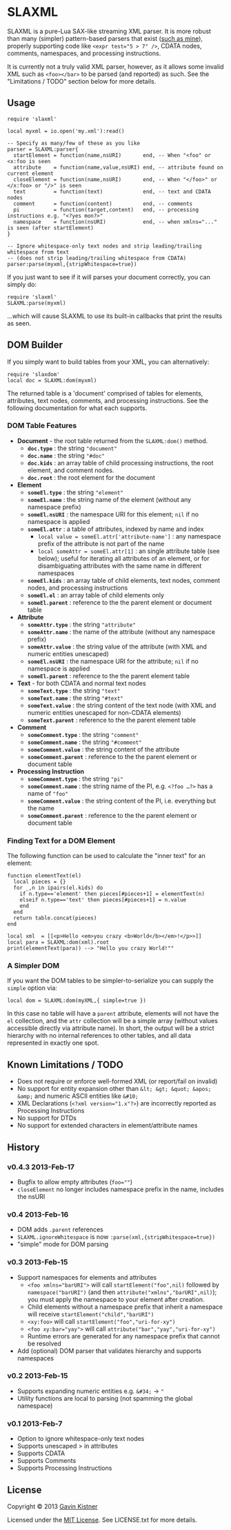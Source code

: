 # SLAXML
SLAXML is a pure-Lua SAX-like streaming XML parser. It is more robust than
many (simpler) pattern-based parsers that exist ([such as mine][1]), properly
supporting code like `<expr test="5 > 7" />`, CDATA nodes, comments, namespaces,
and processing instructions.

It is currently not a truly valid XML parser, however, as it allows some invalid
XML such as `<foo></bar>` to be parsed (and reported) as such.
See the "Limitations / TODO" section below for more details.

[1]: http://phrogz.net/lua/AKLOMParser.lua

## Usage
    require 'slaxml'

    local myxml = io.open('my.xml'):read()

    -- Specify as many/few of these as you like
    parser = SLAXML:parser{
      startElement = function(name,nsURI)       end, -- When "<foo" or <x:foo is seen
      attribute    = function(name,value,nsURI) end, -- attribute found on current element
      closeElement = function(name,nsURI)       end, -- When "</foo>" or </x:foo> or "/>" is seen
      text         = function(text)             end, -- text and CDATA nodes
      comment      = function(content)          end, -- comments
      pi           = function(target,content)   end, -- processing instructions e.g. "<?yes mon?>"
      namespace    = function(nsURI)            end, -- when xmlns="..." is seen (after startElement)
    }

    -- Ignore whitespace-only text nodes and strip leading/trailing whitespace from text
    -- (does not strip leading/trailing whitespace from CDATA)
    parser:parse(myxml,{stripWhitespace=true})

If you just want to see if it will parses your document correctly, you can simply do:

    require 'slaxml'
    SLAXML:parse(myxml)

…which will cause SLAXML to use its built-in callbacks that print the results as seen.

## DOM Builder

If you simply want to build tables from your XML, you can alternatively:

    require 'slaxdom'
    local doc = SLAXML:dom(myxml)

The returned table is a 'document' comprised of tables for elements, attributes, text nodes, comments, and processing instructions. See the following documentation for what each supports.

### DOM Table Features

* **Document** - the root table returned from the `SLAXML:dom()` method.
  * <strong>`doc.type`</strong> : the string `"document"`
  * <strong>`doc.name`</strong> : the string `"#doc"`
  * <strong>`doc.kids`</strong> : an array table of child processing instructions, the root element, and comment nodes.
  * <strong>`doc.root`</strong> : the root element for the document
* **Element**
  * <strong>`someEl.type`</strong> : the string `"element"`
  * <strong>`someEl.name`</strong> : the string name of the element (without any namespace prefix)
  * <strong>`someEl.nsURI`</strong> : the namespace URI for this element; `nil` if no namespace is applied
  * <strong>`someEl.attr`</strong> : a table of attributes, indexed by name and index
      * `local value = someEl.attr['attribute-name']` : any namespace prefix of the attribute is not part of the name
      * `local someAttr = someEl.attr[1]` : an single attribute table (see below); useful for iterating all attributes of an element, or for disambiguating attributes with the same name in different namespaces
  * <strong>`someEl.kids`</strong> : an array table of child elements, text nodes, comment nodes, and processing instructions
  * <strong>`someEl.el`</strong> : an array table of child elements only
  * <strong>`someEl.parent`</strong> : reference to the the parent element or document table
* **Attribute**
  * <strong>`someAttr.type`</strong> : the string `"attribute"`
  * <strong>`someAttr.name`</strong> : the name of the attribute (without any namespace prefix)
  * <strong>`someAttr.value`</strong> : the string value of the attribute (with XML and numeric entities unescaped)
  * <strong>`someEl.nsURI`</strong> : the namespace URI for the attribute; `nil` if no namespace is applied
  * <strong>`someEl.parent`</strong> : reference to the the parent element table
* **Text** - for both CDATA and normal text nodes
  * <strong>`someText.type`</strong> : the string `"text"`
  * <strong>`someText.name`</strong> : the string `"#text"`
  * <strong>`someText.value`</strong> : the string content of the text node (with XML and numeric entities unescaped for non-CDATA elements)
  * <strong>`someText.parent`</strong> : reference to the the parent element table
* **Comment**
  * <strong>`someComment.type`</strong> : the string `"comment"`
  * <strong>`someComment.name`</strong> : the string `"#comment"`
  * <strong>`someComment.value`</strong> : the string content of the attribute
  * <strong>`someComment.parent`</strong> : reference to the the parent element or document table
* **Processing Instruction**
  * <strong>`someComment.type`</strong> : the string `"pi"`
  * <strong>`someComment.name`</strong> : the string name of the PI, e.g. `<?foo …?>` has a name of `"foo"`
  * <strong>`someComment.value`</strong> : the string content of the PI, i.e. everything but the name
  * <strong>`someComment.parent`</strong> : reference to the the parent element or document table

### Finding Text for a DOM Element

The following function can be used to calculate the "inner text" for an element:

    function elementText(el)
      local pieces = {}
      for _,n in ipairs(el.kids) do
        if n.type=='element' then pieces[#pieces+1] = elementText(n)
        elseif n.type=='text' then pieces[#pieces+1] = n.value
        end
      end
      return table.concat(pieces)
    end

    local xml  = [[<p>Hello <em>you crazy <b>World</b></em>!</p>>]]
    local para = SLAXML:dom(xml).root
    print(elementText(para)) --> "Hello you crazy World!""

### A Simpler DOM

If you want the DOM tables to be simpler-to-serialize you can supply the `simple` option via:

    local dom = SLAXML:dom(myXML,{ simple=true })

In this case no table will have a `parent` attribute, elements will not have the `el` collection, and the `attr` collection will be a simple array (without values accessible directly via attribute name). In short, the output will be a strict hierarchy with no internal references to other tables, and all data represented in exactly one spot.


## Known Limitations / TODO
- Does not require or enforce well-formed XML (or report/fail on invalid)
- No support for entity expansion other than
  `&lt; &gt; &quot; &apos; &amp;` and numeric ASCII entities like `&#10;`
- XML Declarations (`<?xml version="1.x"?>`) are incorrectly reported
  as Processing Instructions
- No support for DTDs
- No support for extended characters in element/attribute names


## History

### v0.4.3 2013-Feb-17
+ Bugfix to allow empty attributes (`foo=""`)
+ `closeElement` no longer includes namespace prefix in the name, includes the nsURI

### v0.4 2013-Feb-16
+ DOM adds `.parent` references
+ `SLAXML.ignoreWhitespace` is now `:parse(xml,{stripWhitespace=true})`
+ "simple" mode for DOM parsing

### v0.3 2013-Feb-15
+ Support namespaces for elements and attributes
  + `<foo xmlns="barURI">` will call `startElement("foo",nil)` followed by
    `namespace("barURI")` (and then `attribute("xmlns","barURI",nil)`);
    you must apply the namespace to your element after creation.
  + Child elements without a namespace prefix that inherit a namespace will
    receive `startElement("child","barURI")`
  + `<xy:foo>` will call `startElement("foo","uri-for-xy")`
  + `<foo xy:bar="yay">` will call `attribute("bar","yay","uri-for-xy")`
  + Runtime errors are generated for any namespace prefix that cannot be resolved
+ Add (optional) DOM parser that validates hierarchy and supports namespaces

### v0.2 2013-Feb-15
+ Supports expanding numeric entities e.g. `&#34;` -> `"`
+ Utility functions are local to parsing (not spamming the global namespace)

### v0.1 2013-Feb-7
+ Option to ignore whitespace-only text nodes
+ Supports unescaped > in attributes
+ Supports CDATA
+ Supports Comments
+ Supports Processing Instructions


## License
Copyright © 2013 [Gavin Kistner](mailto:!@phrogz.net)

Licensed under the [MIT License](http://opensource.org/licenses/MIT). See LICENSE.txt for more details.
